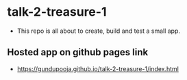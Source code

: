 # talk-2-treasure-1
- This repo is all about to create, build and test a small app.

## Hosted app on github pages link
 - https://gundupooja.github.io/talk-2-treasure-1/index.html
 
 
 

 
